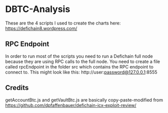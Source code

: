 # DBTC-Analysis
These are the 4 scripts I used to create the charts here:
https://defichain8.wordpress.com/

## RPC Endpoint
In order to run most of the scripts you need to run a Defichain full node because they are using RPC calls to the full node.
You need to create a file called rpcEndpoint in the folder src which contains the RPC endpoint to connect to.
This might look like this: http://user:password@127.0.0.1:8555

## Credits
getAccountBtc.js and getVaultBtc.js are basically copy-paste-modified from https://github.com/dpfaffenbauer/defichain-icx-exploit-review/
